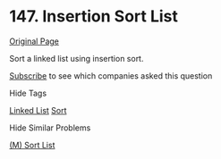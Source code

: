 # 147. Insertion Sort List

[Original Page](https://leetcode.com/problems/insertion-sort-list/)

Sort a linked list using insertion sort.

<div>

[Subscribe](/subscribe/) to see which companies asked this question

</div>

<div>

<div id="tags" class="btn btn-xs btn-warning">Hide Tags</div>

<span class="hidebutton" style="display: inline;">[Linked List](/tag/linked-list/) [Sort](/tag/sort/)</span></div>

<div>

<div id="similar" class="btn btn-xs btn-warning">Hide Similar Problems</div>

<span class="hidebutton" style="display: inline;">[(M) Sort List](/problems/sort-list/)</span></div>